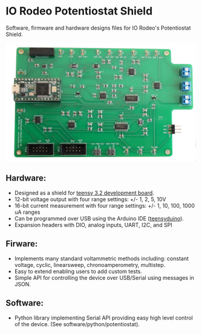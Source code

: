 # IO Rodeo Potentiostat Shield


Software, firmware and hardware designs files for IO Rodeo's Potentiostat Shield.  


![alt text](/images/pstat_shield_img_0.JPG)

## Hardware:

* Designed as a shield for  [teensy 3.2 development board](https://www.pjrc.com/teensy/teensy31.html).   
* 12-bit voltage output with four range settings:  +/- 1, 2, 5, 10V
* 16-bit current measurement with four  range settings: +/- 1, 10, 100, 1000 uA ranges
* Can be programmed over USB using the Arduino IDE ([teensyduino](https://www.pjrc.com/teensy/td_download.html)).  
* Expansion headers with DIO, analog inputs, UART, I2C, and SPI 

## Firware:

* Implements many standard voltammetric methods including: constant voltage, cyclic, linearsweep, chronoamperometry, multistep. 
* Easy to extend enabling users to add custom tests. 
* Simple API for controlling the device over USB/Serial using messages in JSON. 

Software:
---------
* Python library implementing Serial API providing easy high level control of the device. (See software/python/potentiostat).